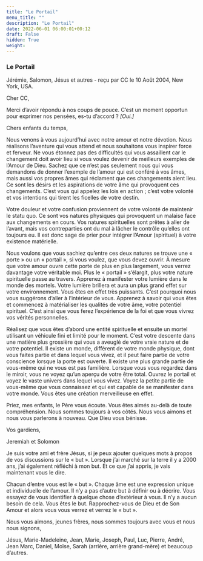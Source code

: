 ```yaml
---
title: "Le Portail"
menu_title: ""
description: "Le Portail"
date: 2022-06-01 06:00:01+00:12
draft: False
hidden: True
weight:
---
```

### Le Portail

Jérémie, Salomon, Jésus et autres - reçu par CC le 10 Août 2004, New York, USA.

Cher CC,

Merci d’avoir répondu à nos coups de pouce. C’est un moment opportun pour exprimer nos pensées, es-tu d’accord ? *[Oui.]*

Chers enfants du temps,

Nous venons à vous aujourd’hui avec notre amour et notre dévotion. Nous réalisons l’aventure qui vous attend et nous souhaitons vous inspirer force et ferveur. Ne vous étonnez pas des difficultés qui vous assaillent car le changement doit avoir lieu si vous voulez devenir de meilleurs exemples de l’Amour de Dieu. Sachez que ce n’est pas seulement nous qui vous demandons de donner l’exemple de l’amour qui est conféré à vos âmes, mais aussi vos propres âmes qui réclament que ces changements aient lieu. Ce sont les désirs et les aspirations de votre âme qui provoquent ces changements. C’est vous qui appelez les lois en action ; c’est votre volonté et vos intentions qui tirent les ficelles de votre destin.

Votre douleur et votre confusion proviennent de votre volonté de maintenir le statu quo. Ce sont vos natures physiques qui provoquent un malaise face aux changements en cours. Vos natures spirituelles sont prêtes à aller de l’avant, mais vos contreparties ont du mal à lâcher le contrôle qu’elles ont toujours eu. Il est donc sage de prier pour intégrer l’Amour (spirituel) à votre existence matérielle.

Nous voulons que vous sachiez qu’entre ces deux natures se trouve une « porte » ou un « portail », si vous voulez, que vous devez ouvrir. À mesure que votre amour ouvre cette porte de plus en plus largement, vous verrez davantage votre véritable moi. Plus le « portail » s’élargit, plus votre nature spirituelle passe au travers. Apprenez à manifester votre lumière dans le monde des mortels. Votre lumière brillera et aura un plus grand effet sur votre environnement. Vous êtes en effet très puissants. C’est pourquoi nous vous suggérons d’aller à l’intérieur de vous. Apprenez à savoir qui vous êtes et commencez à matérialiser les qualités de votre âme, votre potentiel spirituel. C’est ainsi que vous ferez l’expérience de la foi et que vous vivrez vos vérités personnelles.

Réalisez que vous êtes d’abord une entité spirituelle et ensuite un mortel utilisant un véhicule fini et limité pour le moment. C’est votre descente dans une matière plus grossière qui vous a aveuglé de votre vraie nature et de votre potentiel. Il existe un monde, différent de votre monde physique, dont vous faites partie et dans lequel vous vivez, et il peut faire partie de votre conscience lorsque la porte est ouverte. Il existe une plus grande partie de vous-même qui ne vous est pas familière. Lorsque vous vous regardez dans le miroir, vous ne voyez qu’un aperçu de votre être total. Ouvrez le portail et voyez le vaste univers dans lequel vous vivez. Voyez la petite partie de vous-même que vous connaissez et qui est capable de se manifester dans votre monde. Vous êtes une création merveilleuse en effet.

Priez, mes enfants, le Père vous écoute. Vous êtes aimés au-delà de toute compréhension. Nous sommes toujours à vos côtés. Nous vous aimons et nous vous parlerons à nouveau. Que Dieu vous bénisse.

Vos gardiens,

Jeremiah et Solomon

Je suis votre ami et frère Jésus, si je peux ajouter quelques mots à propos de vos discussions sur le « but ». Lorsque j’ai marché sur la terre il y a 2000 ans, j’ai également réfléchi à mon but. Et ce que j’ai appris, je vais maintenant vous le dire.

Chacun d’entre vous est le « but ». Chaque âme est une expression unique et individuelle de l’amour. Il n’y a pas d’autre but à définir ou à décrire. Vous essayez de vous identifier à quelque chose d’extérieur à vous. Il n’y a aucun besoin de cela. Vous êtes le but. Rapprochez-vous de Dieu et de Son Amour et alors vous vous verrez et verrez le « but ».

Nous vous aimons, jeunes frères, nous sommes toujours avec vous et nous nous signons,

Jésus, Marie-Madeleine, Jean, Marie, Joseph, Paul, Luc, Pierre, André, Jean Marc, Daniel, Moïse, Sarah (arrière, arrière grand-mère) et beaucoup d’autres.